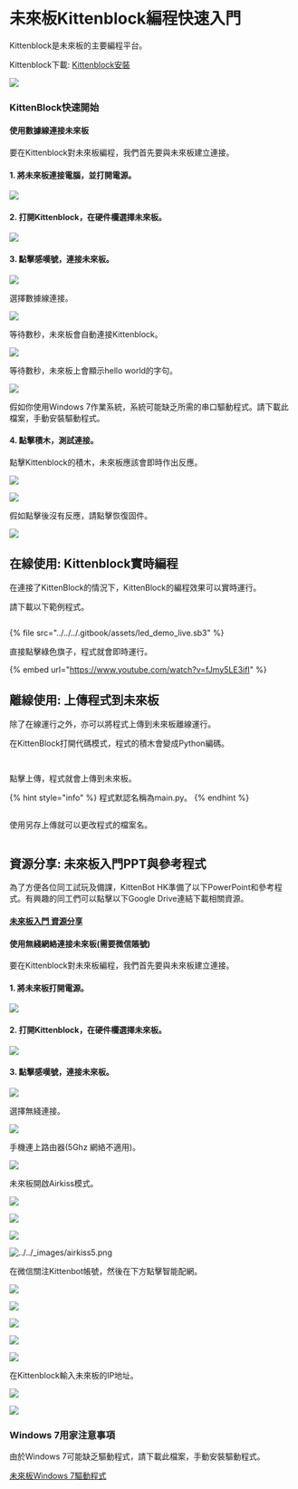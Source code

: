 # 未來板Kittenblock編程快速入門

Kittenblock是未來板的主要編程平台。

Kittenblock下載: [Kittenblock安裝](../../../programmingplatforms/kittenblock/kttenblockgreen.md)

![](https://kittenbothk.readthedocs.io/en/latest/\_images/kbbanner10.png)

### KittenBlock快速開始

#### 使用數據線連接未來板

要在Kittenblock對未來板編程，我們首先要與未來板建立連接。

#### 1. 將未來板連接電腦，並打開電源。

![](https://kittenbothk.readthedocs.io/en/latest/\_images/usb.png)

#### 2. 打開Kittenblock，在硬件欄選擇未來板。

![](https://kittenbothk.readthedocs.io/en/latest/\_images/kittenblock11.png)

#### 3. 點擊感嘆號，連接未來板。

![](https://kittenbothk.readthedocs.io/en/latest/\_images/kittenblock2.png)

選擇數據線連接。

![](https://kittenbothk.readthedocs.io/en/latest/\_images/connect\_usb.png)

等待數秒，未來板會自動連接Kittenblock。

![](https://kittenbothk.readthedocs.io/en/latest/\_images/kittenblock31.png)

等待數秒，未來板上會顯示hello world的字句。

![](https://kittenbothk.readthedocs.io/en/latest/\_images/kittenblock4.jpg)

假如你使用Windows 7作業系統，系統可能缺乏所需的串口驅動程式。請下載此檔案，手動安裝驅動程式。

#### 4. 點擊積木，測試連接。

點擊Kittenblock的積木，未來板應該會即時作出反應。

![](https://kittenbothk.readthedocs.io/en/latest/\_images/kittenblock5.png)

![](https://kittenbothk.readthedocs.io/en/latest/\_images/kittenblock6.jpg)

假如點擊後沒有反應，請點擊恢復固件。

![](https://kittenbothk.readthedocs.io/en/latest/\_images/kittenblock7.png)

## 在線使用: Kittenblock實時編程

在連接了KittenBlock的情況下，KittenBlock的編程效果可以實時運行。

請下載以下範例程式。

<figure><img src="../../../.gitbook/assets/image (33).png" alt=""><figcaption></figcaption></figure>

{% file src="../../../.gitbook/assets/led_demo_live.sb3" %}

直接點擊綠色旗子，程式就會即時運行。

{% embed url="https://www.youtube.com/watch?v=fJmy5LE3ifI" %}

## 離線使用: 上傳程式到未來板

除了在線運行之外，亦可以將程式上傳到未來板離線運行。

在KittenBlock打開代碼模式，程式的積木會變成Python編碼。

<figure><img src="../../../.gitbook/assets/image (30).png" alt=""><figcaption></figcaption></figure>

<figure><img src="../../../.gitbook/assets/image (36).png" alt=""><figcaption></figcaption></figure>

點擊上傳，程式就會上傳到未來板。

{% hint style="info" %}
程式默認名稱為main.py。
{% endhint %}

<figure><img src="../../../.gitbook/assets/image (38).png" alt=""><figcaption></figcaption></figure>

使用另存上傳就可以更改程式的檔案名。

<figure><img src="../../../.gitbook/assets/image (37).png" alt=""><figcaption></figcaption></figure>

## 資源分享: 未來板入門PPT與參考程式

為了方便各位同工試玩及備課，KittenBot HK準備了以下PowerPoint和參考程式。有興趣的同工們可以點擊以下Google Drive連結下載相關資源。

#### [未來板入門 資源分享](https://drive.google.com/drive/folders/1Hr3R63DSuIFj589QeIfEtEgAwYeVcnhi?usp=drive\_link)

#### 使用無綫網絡連接未來板(需要微信賬號)

要在Kittenblock對未來板編程，我們首先要與未來板建立連接。

#### 1. 將未來板打開電源。

![](https://kittenbothk.readthedocs.io/en/latest/\_images/usb.png)

#### 2. 打開Kittenblock，在硬件欄選擇未來板。

![](https://kittenbothk.readthedocs.io/en/latest/\_images/kittenblock11.png)

#### 3. 點擊感嘆號，連接未來板。

![](https://kittenbothk.readthedocs.io/en/latest/\_images/kittenblock2.png)

選擇無綫連接。

![](https://kittenbothk.readthedocs.io/en/latest/\_images/connect\_usb.png)

手機連上路由器(5Ghz 網絡不適用)。

![](https://kittenbothk.readthedocs.io/en/latest/\_images/airkiss1.png)

未來板開啟Airkiss模式。

![](https://kittenbothk.readthedocs.io/en/latest/\_images/airkiss2.png)

![](https://kittenbothk.readthedocs.io/en/latest/\_images/airkiss3.png)

![](https://kittenbothk.readthedocs.io/en/latest/\_images/airkiss4.png)

![../../\_images/airkiss5.png](https://kittenbothk.readthedocs.io/en/latest/\_images/airkiss5.png)

在微信關注Kittenbot帳號，然後在下方點擊智能配網。

![](https://kittenbothk.readthedocs.io/en/latest/\_images/airkiss6.png)

![](https://kittenbothk.readthedocs.io/en/latest/\_images/airkiss7.png)

![](https://kittenbothk.readthedocs.io/en/latest/\_images/airkiss8.png)

![](https://kittenbothk.readthedocs.io/en/latest/\_images/airkiss9.png)

![](https://kittenbothk.readthedocs.io/en/latest/\_images/airkiss10.png)

在Kittenblock輸入未來板的IP地址。

![](https://kittenbothk.readthedocs.io/en/latest/\_images/airkiss11.png)

![](https://kittenbothk.readthedocs.io/en/latest/\_images/airkiss12.png)

### Windows 7用家注意事項

由於Windows 7可能缺乏驅動程式，請下載此檔案，手動安裝驅動程式。

[未來板Windows 7驅動程式](https://drive.google.com/file/d/1Ldx1baDITzg-bHGvWpbgyQ0NdWDFdGD4/view?usp=sharing)
